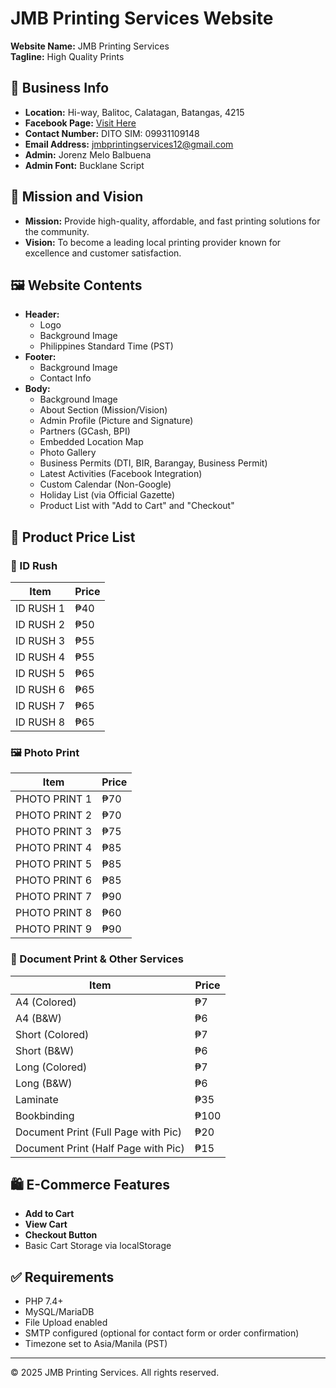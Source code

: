 # JMB Printing Services Website

**Website Name:** JMB Printing Services  
**Tagline:** High Quality Prints

## 📍 Business Info

- **Location:** Hi-way, Balitoc, Calatagan, Batangas, 4215  
- **Facebook Page:** [Visit Here](https://web.facebook.com/profile.php?id=61577415907805)  
- **Contact Number:** DITO SIM: 09931109148  
- **Email Address:** jmbprintingservices12@gmail.com  
- **Admin:** Jorenz Melo Balbuena  
- **Admin Font:** Bucklane Script  

## 🎯 Mission and Vision

- **Mission:** Provide high-quality, affordable, and fast printing solutions for the community.
- **Vision:** To become a leading local printing provider known for excellence and customer satisfaction.

## 🖼️ Website Contents

- **Header:**
  - Logo
  - Background Image
  - Philippines Standard Time (PST)
- **Footer:**
  - Background Image
  - Contact Info
- **Body:**
  - Background Image
  - About Section (Mission/Vision)
  - Admin Profile (Picture and Signature)
  - Partners (GCash, BPI)
  - Embedded Location Map
  - Photo Gallery
  - Business Permits (DTI, BIR, Barangay, Business Permit)
  - Latest Activities (Facebook Integration)
  - Custom Calendar (Non-Google)
  - Holiday List (via Official Gazette)
  - Product List with "Add to Cart" and "Checkout"

## 🛒 Product Price List

### 📇 ID Rush
| Item         | Price |
|--------------|-------|
| ID RUSH 1    | ₱40   |
| ID RUSH 2    | ₱50   |
| ID RUSH 3    | ₱55   |
| ID RUSH 4    | ₱55   |
| ID RUSH 5    | ₱65   |
| ID RUSH 6    | ₱65   |
| ID RUSH 7    | ₱65   |
| ID RUSH 8    | ₱65   |

### 🖼️ Photo Print
| Item           | Price |
|----------------|-------|
| PHOTO PRINT 1  | ₱70   |
| PHOTO PRINT 2  | ₱70   |
| PHOTO PRINT 3  | ₱75   |
| PHOTO PRINT 4  | ₱85   |
| PHOTO PRINT 5  | ₱85   |
| PHOTO PRINT 6  | ₱85   |
| PHOTO PRINT 7  | ₱90   |
| PHOTO PRINT 8  | ₱60   |
| PHOTO PRINT 9  | ₱90   |

### 📄 Document Print & Other Services
| Item                             | Price |
|----------------------------------|-------|
| A4 (Colored)                     | ₱7    |
| A4 (B&W)                         | ₱6    |
| Short (Colored)                 | ₱7    |
| Short (B&W)                     | ₱6    |
| Long (Colored)                  | ₱7    |
| Long (B&W)                      | ₱6    |
| Laminate                         | ₱35   |
| Bookbinding                      | ₱100  |
| Document Print (Full Page with Pic) | ₱20   |
| Document Print (Half Page with Pic) | ₱15   |

## 🛍️ E-Commerce Features

- **Add to Cart**
- **View Cart**
- **Checkout Button**
- Basic Cart Storage via localStorage


## ✅ Requirements

- PHP 7.4+
- MySQL/MariaDB
- File Upload enabled
- SMTP configured (optional for contact form or order confirmation)
- Timezone set to Asia/Manila (PST)

---

© 2025 JMB Printing Services. All rights reserved.
